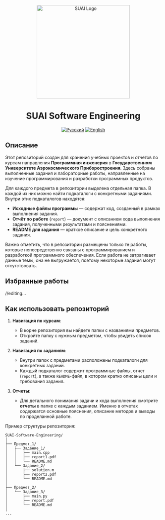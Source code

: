 <div align="center">

  <img src="https://src.guap.ru/logos/guap/s_guap-desc.svg" alt="SUAI Logo" width="300"/>

  # SUAI Software Engineering

  [![Русский](https://img.shields.io/badge/README-Русский-brightgreen)](https://github.com/TheAndreyZakharov/SUAI-Software-Engineering/blob/study/README_RU.md)
  [![English](https://img.shields.io/badge/README-English-blue)](https://github.com/TheAndreyZakharov/SUAI-Software-Engineering/blob/study/README.md) 
</div>

## Описание  
Этот репозиторий создан для хранения учебных проектов и отчетов по курсам направления **Программная инженерия** в **Государственном Университете Аэрокосмического Приборостроения**. Здесь собраны выполненные задания и лабораторные работы, направленные на изучение программирования и разработки программных продуктов.  

Для каждого предмета в репозитории выделена отдельная папка. В каждой из них можно найти подкаталоги с конкретными заданиями. Внутри этих подкаталогов находятся:  
- **Исходные файлы программы** — содержат код, созданный в рамках выполнения задания.  
- **Отчёт по работе** (`report`) — документ с описанием хода выполнения задания, полученными результатами и пояснениями.  
- **README для задания** — краткое описание и цель конкретного задания.

Важно отметить, что в репозитории размещены только те работы, которые непосредственно связаны с программированием и разработкой программного обеспечения. Если работа не затрагивает данные темы, она не выгружается, поэтому некоторые задания могут отсутствовать.

## Избранные работы
//editing...


## Как использовать репозиторий  
1. **Навигация по курсам**:  
   - В корне репозитория вы найдете папки с названиями предметов.  
   - Откройте папку с нужным предметом, чтобы увидеть список заданий.  

2. **Навигация по заданиям**:  
   - Внутри папок с предметами расположены подкаталоги для конкретных заданий.  
   - Каждый подкаталог содержит программные файлы, отчет (`report`), а также `README`-файл, в котором кратко описаны цели и требования задания.

3. **Отчеты**:  
   - Для детального понимания задачи и хода выполнения смотрите **отчеты** в папке с каждым заданием. Именно в отчетах содержатся основные пояснения, описание методов и выводы по проделанной работе.  

Пример структуры репозитория:

```
SUAI-Software-Engineering/
│
├── Предмет_1/
│   ├── Задание_1/
│   │   ├── main.cpp
│   │   ├── report1.pdf
│   │   └── README.md
│   └── Задание_2/
│       ├── solution.m
│       ├── report2.pdf
│       └── README.md
│
├── Предмет_2/
│   └── Задание_3/
│       ├── main.py
│       ├── report.pdf
│       └── README.md
│
...
```




